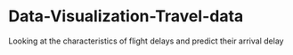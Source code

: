# Data-Visualization-Travel-data
Looking at the characteristics of flight delays and predict their arrival delay

